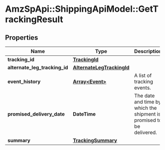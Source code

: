 # AmzSpApi::ShippingApiModel::GetTrackingResult

## Properties
Name | Type | Description | Notes
------------ | ------------- | ------------- | -------------
**tracking_id** | [**TrackingId**](TrackingId.md) |  | 
**alternate_leg_tracking_id** | [**AlternateLegTrackingId**](AlternateLegTrackingId.md) |  | 
**event_history** | [**Array&lt;Event&gt;**](Event.md) | A list of tracking events. | 
**promised_delivery_date** | **DateTime** | The date and time by which the shipment is promised to be delivered. | 
**summary** | [**TrackingSummary**](TrackingSummary.md) |  | 

